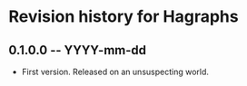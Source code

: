 # Revision history for Hagraphs

## 0.1.0.0 -- YYYY-mm-dd

* First version. Released on an unsuspecting world.
